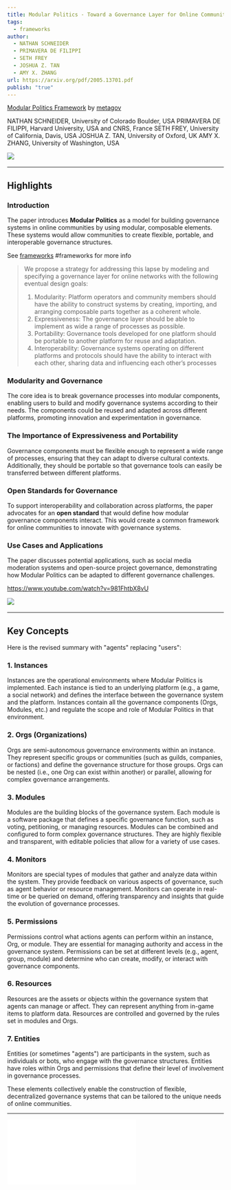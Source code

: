 ```yaml
---
title: Modular Politics - Toward a Governance Layer for Online Communities
tags:
  - frameworks
author:
  - NATHAN SCHNEIDER
  - PRIMAVERA DE FILIPPI
  - SETH FREY
  - JOSHUA Z. TAN
  - AMY X. ZHANG
url: https://arxiv.org/pdf/2005.13701.pdf
publish: "true"
---
```


[Modular Politics Framework](https://arxiv.org/pdf/2005.13701.pdf) by [metagov](library/metagov.md)

NATHAN SCHNEIDER, University of Colorado Boulder, USA
PRIMAVERA DE FILIPPI, Harvard University, USA and CNRS, France
SETH FREY, University of California, Davis, USA
JOSHUA Z. TAN, University of Oxford, UK
AMY X. ZHANG, University of Washington, USA

![](https://www.youtube.com/watch?v=x1FvWQ3WEAE)

---

## Highlights

### Introduction
The paper introduces **Modular Politics** as a model for building governance systems in online communities by using modular, composable elements. These systems would allow communities to create flexible, portable, and interoperable governance structures.

See [frameworks](tags/frameworks.md) #frameworks  for more info

> We propose a strategy for addressing this lapse by modeling and specifying a governance layer for online networks with the following eventual design goals:
>
> 1. Modularity: Platform operators and community members should have the ability to construct systems by creating, importing, and arranging composable parts together as a coherent whole.
> 2. Expressiveness: The governance layer should be able to implement as wide a range of processes as possible.
> 3. Portability: Governance tools developed for one platform should be portable to another platform for reuse and adaptation.
> 4. Interoperability: Governance systems operating on different platforms and protocols should have the ability to interact with each other, sharing data and influencing each other’s processes

### Modularity and Governance
The core idea is to break governance processes into modular components, enabling users to build and modify governance systems according to their needs. The components could be reused and adapted across different platforms, promoting innovation and experimentation in governance.

### The Importance of Expressiveness and Portability
Governance components must be flexible enough to represent a wide range of processes, ensuring that they can adapt to diverse cultural contexts. Additionally, they should be portable so that governance tools can easily be transferred between different platforms.

### Open Standards for Governance
To support interoperability and collaboration across platforms, the paper advocates for an **open standard** that would define how modular governance components interact. This would create a common framework for online communities to innovate with governance systems.

### Use Cases and Applications
The paper discusses potential applications, such as social media moderation systems and open-source project governance, demonstrating how Modular Politics can be adapted to different governance challenges.

https://www.youtube.com/watch?v=981FhtbX8vU

![](https://www.youtube.com/watch?v=981FhtbX8vU)

---

## Key Concepts

Here is the revised summary with "agents" replacing "users":

### 1. **Instances**
Instances are the operational environments where Modular Politics is implemented. Each instance is tied to an underlying platform (e.g., a game, a social network) and defines the interface between the governance system and the platform. Instances contain all the governance components (Orgs, Modules, etc.) and regulate the scope and role of Modular Politics in that environment.

### 2. **Orgs (Organizations)**
Orgs are semi-autonomous governance environments within an instance. They represent specific groups or communities (such as guilds, companies, or factions) and define the governance structure for those groups. Orgs can be nested (i.e., one Org can exist within another) or parallel, allowing for complex governance arrangements.

### 3. **Modules** 

Modules are the building blocks of the governance system. Each module is a software package that defines a specific governance function, such as voting, petitioning, or managing resources. Modules can be combined and configured to form complex governance structures. They are highly flexible and transparent, with editable policies that allow for a variety of use cases.

### 4. **Monitors**
Monitors are special types of modules that gather and analyze data within the system. They provide feedback on various aspects of governance, such as agent behavior or resource management. Monitors can operate in real-time or be queried on demand, offering transparency and insights that guide the evolution of governance processes.

### 5. **Permissions**
Permissions control what actions agents can perform within an instance, Org, or module. They are essential for managing authority and access in the governance system. Permissions can be set at different levels (e.g., agent, group, module) and determine who can create, modify, or interact with governance components.

### 6. **Resources**
Resources are the assets or objects within the governance system that agents can manage or affect. They can represent anything from in-game items to platform data. Resources are controlled and governed by the rules set in modules and Orgs.

### 7. **Entities**
Entities (or sometimes "agents") are participants in the system, such as individuals or bots, who engage with the governance structures. Entities have roles within Orgs and permissions that define their level of involvement in governance processes.

These elements collectively enable the construction of flexible, decentralized governance systems that can be tailored to the unique needs of online communities.

---

![modular-politics](attachments/modular-politics.pdf)